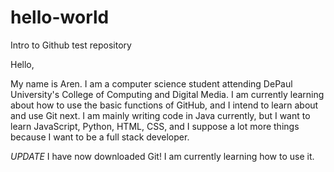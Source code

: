 # hello-world
Intro to Github test repository

Hello,

My name is Aren. I am a computer science student attending DePaul University's College of Computing and Digital Media. I am currently learning about how to use the basic functions of GitHub, and I intend to learn about and use Git next. I am mainly writing code in Java currently, but I want to learn JavaScript, Python, HTML, CSS, and I suppose a lot more things because I want to be a full stack developer.

*UPDATE*
I have now downloaded Git! I am currently learning how to use it.
